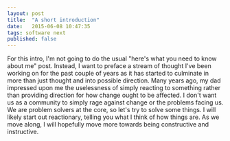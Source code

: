 ```yaml
---
layout: post
title:  "A short introduction"
date:   2015-06-08 10:47:35
tags: software next
published: false
---
```


For this intro, I'm not going to do the usual "here's what you need to know about me" post. Instead, I want to preface a stream of thought I've been working on for the past couple of years as it has started to culminate in more than just thought and into possible direction. Many years ago, my dad impressed upon me the uselessness of simply reacting to something rather than providing direction for how change ought to be affected. I don't want us as a community to simply rage against change or the problems facing us. We are problem solvers at the core, so let's try to solve some things. I will likely start out reactionary, telling you what I think of how things are. As we move along, I will hopefully move more towards being constructive and instructive.
